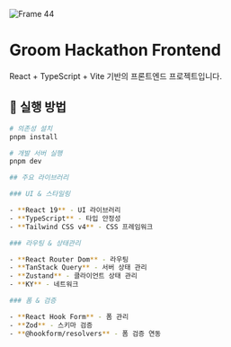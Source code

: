 ![Frame 44](https://github.com/user-attachments/assets/a0c54c46-7c9c-4320-8b89-b417dabda175)
# Groom Hackathon Frontend

React + TypeScript + Vite 기반의 프론트엔드 프로젝트입니다.

## 🚀 실행 방법

```bash
# 의존성 설치
pnpm install

# 개발 서버 실행
pnpm dev

## 주요 라이브러리

### UI & 스타일링

- **React 19** - UI 라이브러리
- **TypeScript** - 타입 안정성
- **Tailwind CSS v4** - CSS 프레임워크

### 라우팅 & 상태관리

- **React Router Dom** - 라우팅
- **TanStack Query** - 서버 상태 관리
- **Zustand** - 클라이언트 상태 관리
- **KY** - 네트워크

### 폼 & 검증

- **React Hook Form** - 폼 관리
- **Zod** - 스키마 검증
- **@hookform/resolvers** - 폼 검증 연동
```
